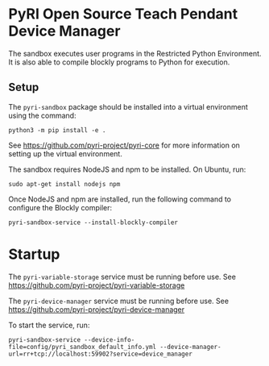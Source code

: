 # PyRI Open Source Teach Pendant Device Manager

The sandbox executes user programs in the Restricted Python Environment. It is also able to compile blockly programs to Python for execution.

## Setup

The `pyri-sandbox` package should be installed into a virtual environment using the command:

```
python3 -m pip install -e .
```

See https://github.com/pyri-project/pyri-core for more information on setting up the virtual environment.

The sandbox requires NodeJS and npm to be installed. On Ubuntu, run:

```
sudo apt-get install nodejs npm
```

Once NodeJS and npm are installed, run the following command to configure the Blockly compiler:

```
pyri-sandbox-service --install-blockly-compiler
```

# Startup

The `pyri-variable-storage` service must be running before use. See https://github.com/pyri-project/pyri-variable-storage

The `pyri-device-manager` service must be running before use. See https://github.com/pyri-project/pyri-device-manager

To start the service, run:

```
pyri-sandbox-service --device-info-file=config/pyri_sandbox_default_info.yml --device-manager-url=rr+tcp://localhost:59902?service=device_manager
```